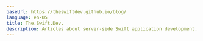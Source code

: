 ```yaml
---
baseUrl: https://theswiftdev.github.io/blog/
language: en-US
title: The.Swift.Dev.
description: Articles about server-side Swift application development.
---
```

